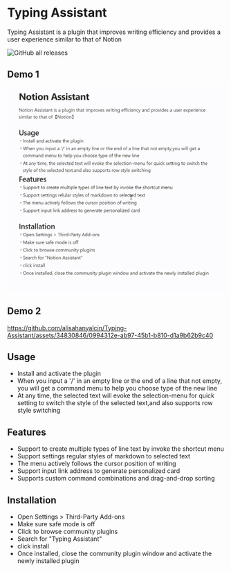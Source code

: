 # Typing Assistant
Typing Assistant is a plugin that improves writing efficiency and provides a user experience similar to that of Notion

![GitHub all releases](https://img.shields.io/github/downloads/alisahanyalcin/Typing-Assistant/total)

## Demo 1
![Typing Assistant Demo](/src/assets/demo.gif)

## Demo 2
https://github.com/alisahanyalcin/Typing-Assistant/assets/34830846/0994312e-ab97-45b1-b810-d1a9b62b9c40

## Usage
- Install and activate the plugin
- When you input a '/' in an empty line or the end of a line that not empty, you will get a command menu to help you choose type of the new line
- At any time, the selected text will evoke the selection-menu for quick setting to switch the style of the selected text,and also supports row style switching

## Features
- Support to create multiple types of line text by invoke the shortcut menu
- Support settings regular styles of markdown to selected text
- The menu actively follows the cursor position of writing
- Support input link address to generate personalized card
- Supports custom command combinations and drag-and-drop sorting

## Installation
- Open Settings > Third-Party Add-ons
- Make sure safe mode is off
- Click to browse community plugins
- Search for "Typing Assistant"
- click install
- Once installed, close the community plugin window and activate the newly installed plugin
